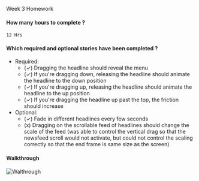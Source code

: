 

Week 3 Homework

#### How many hours to complete ?

    12 Hrs

#### Which required and optional stories have been completed ?

- Required:
    - (✓) Dragging the headline should reveal the menu
    - (✓) If you're dragging down, releasing the headline should animate the headline to the down position
    - (✓) If you're dragging up, releasing the headline should animate the headline to the up position
    - (✓) If you're dragging the headline up past the top, the friction should increase
- Optional:
    - (✓) Fade in different headlines every few seconds
    - (x) Dragging on the scrollable feed of headlines should change the scale of the feed (was able to control the vertical drag so that the newsfeed scroll would not activate, but could not control the scaling correctly so that the end frame is same size as the screen)

#### Walkthrough

![Walthrough](Recordings/Homework03Take03.gif)
